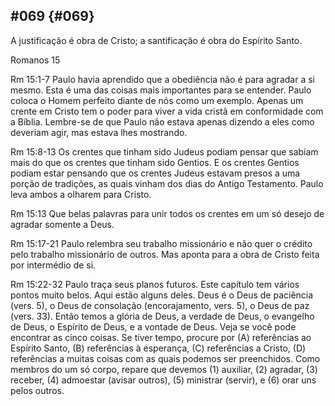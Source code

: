 ## #069 {#069}

A justificação é obra de Cristo; a santificação é obra do Espírito Santo.

Romanos 15

Rm 15:1-7 Paulo havia aprendido que a obediência não é para agradar a si mesmo. Esta é uma das coisas mais importantes para se entender. Paulo coloca o Homem perfeito diante de nós como um exemplo. Apenas um crente em Cristo tem o poder para viver a vida cristã em conformidade com a Bíblia. Lembre-se de que Paulo não estava apenas dizendo a eles como deveriam agir, mas estava lhes mostrando.

Rm 15:8-13 Os crentes que tinham sido Judeus podiam pensar que sabiam mais do que os crentes que tinham sido Gentios. E os crentes Gentios podiam estar pensando que os crentes Judeus estavam presos a uma porção de tradições, as quais vinham dos dias do Antigo Testamento. Paulo leva ambos a olharem para Cristo.

Rm 15:13 Que belas palavras para unir todos os crentes em um só desejo de agradar somente a Deus.

Rm 15:17-21 Paulo relembra seu trabalho missionário e não quer o crédito pelo trabalho missionário de outros. Mas aponta para a obra de Cristo feita por intermédio de si.

Rm 15:22-32 Paulo traça seus planos futuros. Este capítulo tem vários pontos muito belos. Aqui estão alguns deles. Deus é o Deus de paciência (vers. 5), o Deus de consolação (encorajamento, vers. 5), o Deus de paz (vers. 33). Então temos a glória de Deus, a verdade de Deus, o evangelho de Deus, o Espírito de Deus, e a vontade de Deus. Veja se você pode encontrar as cinco coisas. Se tiver tempo, procure por (A) referências ao Espírito Santo, (B) referências à esperança, (C) referências a Cristo, (D) referências a muitas coisas com as quais podemos ser preenchidos. Como membros do um só corpo, repare que devemos (1) auxiliar, (2) agradar, (3) receber, (4) admoestar (avisar outros), (5) ministrar (servir), e (6) orar uns pelos outros.